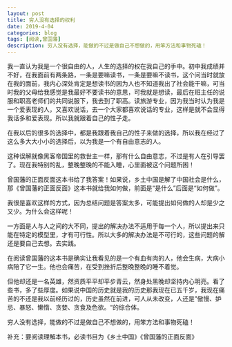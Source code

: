 ```yaml
---
layout: post
title: 穷人没有选择的权利
date: 2019-4-04
categories: blog
tags: [阅读,曾国藩]
description: 穷人没有选择，能做的不过是做自己不想做的，用笨方法和事物死磕！
---
```



我一直认为我是一个很自由的人，人生的选择的权在我自己的手中。初中我成绩并不好，在我面前有两条路，一条是要嘛读书，一条是要嘛不读书，这个问当时就放在我的面前，我内心深处肯定是想读书的因为人也不知道我出了社会能干嘛，可当时我的父母给我感觉是我最好不要读书的意思，可我就是想读，最后在班主任的说服和职高老师们的共同说服下，我去到了职高。读旅游专业，因为我当时认为我是一个爱表现的人，又喜欢说话，去一个大家都喜欢说话的专业，这样是就不会显得我话多和爱表现。所以我就跟着自己的性子走。

在我以后的很多的选择中，都是我跟着我自己的性子来做的选择，所以我在经过了这么多大大小小的选择后，以为我是一个有自由意志的人。

这种误解就像黑客帝国里的救世主一样，那有什么自由意志，不过是有人在引导罢了。现在我特别的乱，整晚整晚的不能入睡，心里面被这个问题所困！

曾国藩的正面反面这本书给了我答案！如果说，乡土中国是解了中国社会是什么，那《曾国藩的正面反面》这本书就给我如何做，前面是“是什么”后面是“如何做”。

我很是喜欢这样的方式，因为总结问题是答案太多，可能提出如何做的人却是少之又少。为什么会这样呢！

一方面是人与人之间的大不同，提出的解决办法不适用于每一个人，所以提出来只能在特定的模型里，才有可行性。所以大多的解决办法是不可行的，这些问题的解还是要自己去想。去实践。

在阅读曾国藩的这本书是确实让我看见的是一个有血有肉的人，他会生病，大病小病陪了它一生。他也会痛苦，在受到挫折后整晚整晚的睡不着觉。

但他却还是一名英雄，然资质平平却平步青云，然身处黑晚却坚持内心明亮。看了些书，多了些厚度。如果说中国的历史就是我的历史那我现在已五千岁，我现在痛苦的不还是我以前经历过的，历史虽然在前进，可人从未改变，人还是”傲慢、妒忌、暴怒、懒惰、贪婪、贪食及色欲。“的综合体。

穷人没有选择，能做的不过是做自己不想做的，用笨方法和事物死磕！

补充：要阅读理解本书，必读书目为《乡土中国》《曾国藩的正面反面》
